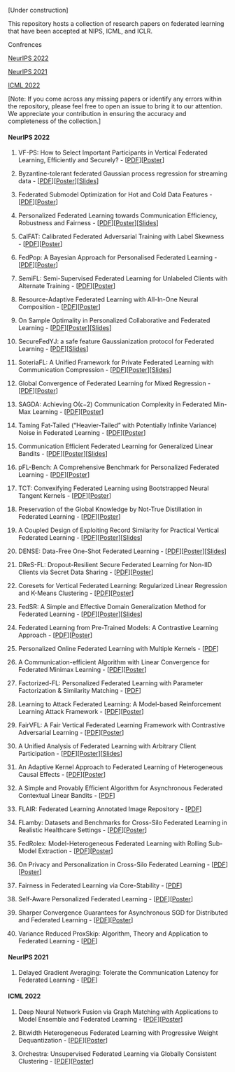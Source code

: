 [Under construction]

This repository hosts a collection of research papers on federated learning that have been accepted at NIPS, ICML, and ICLR.

Confrences

[NeurIPS 2022](https://github.com/azalahmadkhan/Federated-Learning-Papers/blob/main/README.md#neurips-2022)

[NeurIPS 2021](https://github.com/azalahmadkhan/Federated-Learning-Papers/blob/main/README.md#neurips-2021)

[ICML 2022](https://github.com/azalahmadkhan/Federated-Learning-Papers/blob/main/README.md#icml-2022)


[Note: If you come across any missing papers or identify any errors within the repository, please feel free to open an issue to bring it to our attention. We appreciate your contribution in ensuring the accuracy and completeness of the collection.]

#### NeurIPS 2022
1. VF-PS: How to Select Important Participants in
Vertical Federated Learning, Efficiently and Securely? - [[PDF](https://openreview.net/pdf?id=vNrSXIFJ9wz)][[Poster](https://neurips.cc/media/PosterPDFs/NeurIPS%202022/12e35d9186dd72fe62fd039385890b9c.png?t=1666517605.353891)]

2. Byzantine-tolerant federated Gaussian process regression for streaming data - [[PDF](https://openreview.net/pdf?id=Nx4gNemvNvx)][[Poster](https://neurips.cc/media/PosterPDFs/NeurIPS%202022/53831.png?t=1668046115.0023313)][[Slides](https://neurips.cc/media/neurips-2022/Slides/53831.pdf)]

3. Federated Submodel Optimization for Hot and Cold Data Features - [[PDF](https://openreview.net/pdf?id=sj9l1JCrAk6)][[Poster](https://neurips.cc/media/PosterPDFs/NeurIPS%202022/54303.png?t=1668842999.5046973)]

4. Personalized Federated Learning towards Communication Efficiency, Robustness and Fairness - [[PDF](https://openreview.net/pdf?id=wFymjzZEEkH)][[Poster](https://neurips.cc/media/PosterPDFs/NeurIPS%202022/53283.png?t=1668434576.0142317)][[Slides](https://neurips.cc/media/neurips-2022/Slides/53283.pdf)]

5. CalFAT: Calibrated Federated Adversarial Training with Label Skewness - [[PDF](https://openreview.net/pdf?id=8N1NDRGQSQ)][[Poster](https://neurips.cc/media/PosterPDFs/NeurIPS%202022/4f9c76cf97f84048c5990dd4ef842ea2.png?t=1667183565.7494476)]

6. FedPop: A Bayesian Approach for Personalised Federated Learning - [[PDF](https://openreview.net/pdf?id=KETwimTQexH)][[Poster](https://neurips.cc/media/PosterPDFs/NeurIPS%202022/54294.png?t=1669406983.094083)]

7. SemiFL: Semi-Supervised Federated Learning for Unlabeled Clients with Alternate Training - [[PDF](https://openreview.net/pdf?id=1GAjC_FauE)][[Poster](https://neurips.cc/media/PosterPDFs/NeurIPS%202022/53635.png?t=1669220240.8603964)]

8. Resource-Adaptive Federated Learning with All-In-One Neural Composition - [[PDF](https://openreview.net/pdf?id=wfel7CjOYk)][[Poster](https://neurips.cc/media/PosterPDFs/NeurIPS%202022/55309.png?t=1670287631.1984992)]

9. On Sample Optimality in Personalized Collaborative and Federated Learning - [[PDF](https://openreview.net/pdf?id=7EP90NMAoK)][[Poster](https://neurips.cc/media/PosterPDFs/NeurIPS%202022/74d66337fbdf4781f030008356a86771.png?t=1667236613.0082524)][[Slides](https://neurips.cc/media/neurips-2022/Slides/53344.pdf)]

10. SecureFedYJ: a safe feature Gaussianization protocol for Federated Learning - [[PDF](https://openreview.net/pdf?id=25XIE30VHZE)][[Slides](https://neurips.cc/media/neurips-2022/Slides/54828.pdf)]

11. SoteriaFL: A Unified Framework for Private Federated Learning with Communication Compression - [[PDF](https://openreview.net/pdf?id=tz1PRT6lfLe)][[Poster](https://neurips.cc/media/PosterPDFs/NeurIPS%202022/53166.png?t=1669651874.8074226)][[Slides](https://neurips.cc/media/neurips-2022/Slides/53166.pdf)]

12. Global Convergence of Federated Learning for Mixed Regression  - [[PDF](https://openreview.net/pdf?id=DdxNka9tMRd)][[Poster](https://neurips.cc/media/PosterPDFs/NeurIPS%202022/ef7be8c57773f2ab48d013434d3ad4f7.png?t=1666747274.4841962)]

13. SAGDA: Achieving O(ϵ−2) Communication Complexity in Federated Min-Max Learning - [[PDF](https://openreview.net/pdf?id=wTp4KgVIJ5)][[Poster](https://neurips.cc/media/PosterPDFs/NeurIPS%202022/53010.png?t=1669090060.2178717)]

14. Taming Fat-Tailed (“Heavier-Tailed” with Potentially Infinite Variance) Noise in Federated Learning - [[PDF](https://openreview.net/pdf?id=8SilFGuXgmk)][[Poster](https://neurips.cc/media/PosterPDFs/NeurIPS%202022/54414.png?t=1669089938.696124)]

15. Communication Efficient Federated Learning for Generalized Linear Bandits - [[PDF](https://openreview.net/pdf?id=Xwz9B6LDM5c)][[Poster](https://neurips.cc/media/PosterPDFs/NeurIPS%202022/54218.png?t=1669383340.902476)][[Slides](https://neurips.cc/media/neurips-2022/Slides/54218.pdf)]

16. pFL-Bench: A Comprehensive Benchmark for Personalized Federated Learning - [[PDF](https://openreview.net/pdf?id=2ptbv_JjYKA)][[Poster](https://neurips.cc/media/PosterPDFs/NeurIPS%202022/55693.png?t=1669734032.556508)]

17. TCT: Convexifying Federated Learning using Bootstrapped Neural Tangent Kernels - [[PDF](https://openreview.net/pdf?id=jzd2bE5MxW)][[Poster](https://neurips.cc/media/PosterPDFs/NeurIPS%202022/54807.png?t=1669010333.0615332)]

18. Preservation of the Global Knowledge by Not-True Distillation in Federated Learning - [[PDF](https://openreview.net/pdf?id=qw3MZb1Juo)][[Poster](https://neurips.cc/media/PosterPDFs/NeurIPS%202022/53782.png?t=1669370958.897981)]

19. A Coupled Design of Exploiting Record Similarity for Practical Vertical Federated Learning - [[PDF](https://openreview.net/pdf?id=fiBnhdazkyx)][[Poster](https://neurips.cc/media/PosterPDFs/NeurIPS%202022/55343.png?t=1668054497.5920398)][[Slides](https://neurips.cc/media/neurips-2022/Slides/55343.pdf)]

20. DENSE: Data-Free One-Shot Federated Learning - [[PDF](https://openreview.net/pdf?id=QFQoxCFYEkA)][[Poster](https://neurips.cc/media/PosterPDFs/NeurIPS%202022/798cebccb32617ad94123450fd137104.png?t=1667531567.5085855)][[Slides](https://neurips.cc/media/neurips-2022/Slides/55081.pdf)]

21. DReS-FL: Dropout-Resilient Secure Federated Learning for Non-IID Clients via Secret Data Sharing - [[PDF](https://openreview.net/pdf?id=hPkGV4BPsmv)][[Poster](https://neurips.cc/media/PosterPDFs/NeurIPS%202022/54107.png?t=1668346642.8508189)]

22. Coresets for Vertical Federated Learning: Regularized Linear Regression and K-Means Clustering - [[PDF](https://openreview.net/pdf?id=N0tKCpMhA2)][[Poster](https://neurips.cc/media/PosterPDFs/NeurIPS%202022/54664.png?t=1669396273.7076252)]

23. FedSR: A Simple and Effective Domain Generalization Method for Federated Learning - [[PDF](https://openreview.net/pdf?id=mrt90D00aQX)][[Poster](https://neurips.cc/media/PosterPDFs/NeurIPS%202022/54044.png?t=1669686078.9244623)][[Slides](https://neurips.cc/media/neurips-2022/Slides/54044.pdf)]

24. Federated Learning from Pre-Trained Models: A Contrastive Learning Approach - [[PDF](https://openreview.net/pdf?id=mhQLcMjWw75)][[Poster](https://neurips.cc/media/PosterPDFs/NeurIPS%202022/62d2b7ba91f34c0ac08aa11c359a8d2c.png?t=1667203996.2660973)]

25. Personalized Online Federated Learning with Multiple Kernels - [[PDF](https://openreview.net/pdf?id=wUctlvhsNWg)]

26. A Communication-efficient Algorithm with Linear Convergence for Federated Minimax Learning - [[PDF](https://openreview.net/pdf?id=TATzsweWfof)][[Poster](https://neurips.cc/media/PosterPDFs/NeurIPS%202022/52831.png?t=1669488024.720074)]

27. Factorized-FL: Personalized Federated Learning with Parameter Factorization & Similarity Matching - [[PDF](https://openreview.net/pdf?id=Ql75oqz1npy)]

28. Learning to Attack Federated Learning: A Model-based Reinforcement Learning Attack Framework - [[PDF](https://openreview.net/pdf?id=4OHRr7gmhd4)][[Poster](https://neurips.cc/media/PosterPDFs/NeurIPS%202022/54527.png?t=1668362006.5271556)]

29. FairVFL: A Fair Vertical Federated Learning Framework with Contrastive Adversarial Learning - [[PDF](https://openreview.net/pdf?id=5vVSA_cdRqe)][[Poster](https://neurips.cc/media/PosterPDFs/NeurIPS%202022/d7aab42e6b85c49c0f1d3a115e939c74.png?t=1666273310.6975615)]

30. A Unified Analysis of Federated Learning with Arbitrary Client Participation - [[PDF](https://openreview.net/pdf?id=qSs7C7c4G8D)][[Poster](https://neurips.cc/media/PosterPDFs/NeurIPS%202022/51f4efbfb3e18f4ea053c4d3d282c4e2.png?t=1667266693.0622804)][[Slides](https://neurips.cc/media/neurips-2022/Slides/53667.pdf)]

31. An Adaptive Kernel Approach to Federated Learning of Heterogeneous Causal Effects - [[PDF](https://openreview.net/pdf?id=fJt2KFnRqZ)][[Poster](https://neurips.cc/media/PosterPDFs/NeurIPS%202022/53211.png?t=1669579584.639597)]

32. A Simple and Provably Efficient Algorithm for Asynchronous Federated Contextual Linear Bandits - [[PDF](https://openreview.net/pdf?id=Fx7oXUVEPW)]

33. FLAIR: Federated Learning Annotated Image Repository - [[PDF](https://openreview.net/pdf?id=1kIZiRelqFt)]

34. FLamby: Datasets and Benchmarks for Cross-Silo Federated Learning in Realistic Healthcare Settings - [[PDF](https://openreview.net/pdf?id=GgM5DiAb6A2)][[Poster](https://neurips.cc/media/PosterPDFs/NeurIPS%202022/55738.png?t=1668502064.9030547)]

35. FedRolex: Model-Heterogeneous Federated Learning with Rolling Sub-Model Extraction - [[PDF](https://openreview.net/pdf?id=OtxyysUdBE)][[Poster](https://neurips.cc/media/PosterPDFs/NeurIPS%202022/54671.png?t=1668707630.2906868)]

36. On Privacy and Personalization in Cross-Silo Federated Learning - [[PDF](https://openreview.net/pdf?id=Oq2bdIQQOIZ)][[Poster](https://neurips.cc/media/PosterPDFs/NeurIPS%202022/54701.png?t=1669321987.3010614)]

37. Fairness in Federated Learning via Core-Stability - [[PDF](https://openreview.net/pdf?id=lKULHf7oFDo)]

39. Self-Aware Personalized Federated Learning - [[PDF](https://openreview.net/pdf?id=EqJ5_hZSqgy)][[Poster](https://neurips.cc/media/PosterPDFs/NeurIPS%202022/bafd4215ef527cf0e0b2f843ce2ee763.png?t=1666467027.2862206)]

40. Sharper Convergence Guarantees for Asynchronous SGD for Distributed and Federated Learning - [[PDF](https://openreview.net/pdf?id=4_oCZgBIVI)][[Poster](https://neurips.cc/media/PosterPDFs/NeurIPS%202022/53346.png?t=1669731786.4994175)]

41. Variance Reduced ProxSkip: Algorithm, Theory and Application to Federated Learning - [[PDF](https://openreview.net/pdf?id=edkno3SvKo)]

#### NeurIPS 2021
1. Delayed Gradient Averaging: Tolerate the Communication Latency for Federated Learning - [[PDF](https://openreview.net/pdf?id=ACFHNxVNvfk)]

#### ICML 2022
1. Deep Neural Network Fusion via Graph Matching with Applications to Model Ensemble and Federated Learning - [[PDF](https://proceedings.mlr.press/v162/liu22k.html)][[Poster](https://icml.cc/media/PosterPDFs/ICML%202022/42a3964579017f3cb42b26605b9ae8ef_uDyPC7E.png?t=1657530263.712678)]

2. Bitwidth Heterogeneous Federated Learning with Progressive Weight Dequantization - [[PDF](https://proceedings.mlr.press/v162/yoon22a.html)][[Poster](https://icml.cc/media/PosterPDFs/ICML%202022/1c383cd30b7c298ab50293adfecb7b18.png?t=1657528350.6251407)]

3. Orchestra: Unsupervised Federated Learning via Globally Consistent Clustering - [[PDF](https://proceedings.mlr.press/v162/lubana22a.html)][[Poster](https://icml.cc/media/PosterPDFs/ICML%202022/80a8155eb153025ea1d513d0b2c4b675.png?t=1657917947.7470691)]
